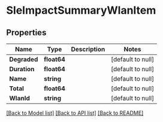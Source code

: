 # SleImpactSummaryWlanItem

## Properties
Name | Type | Description | Notes
------------ | ------------- | ------------- | -------------
**Degraded** | **float64** |  | [default to null]
**Duration** | **float64** |  | [default to null]
**Name** | **string** |  | [default to null]
**Total** | **float64** |  | [default to null]
**WlanId** | **string** |  | [default to null]

[[Back to Model list]](../README.md#documentation-for-models) [[Back to API list]](../README.md#documentation-for-api-endpoints) [[Back to README]](../README.md)

